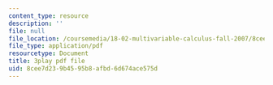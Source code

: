 ```yaml
---
content_type: resource
description: ''
file: null
file_location: /coursemedia/18-02-multivariable-calculus-fall-2007/8cee7d239b4595b8afbd6d674ace575d_bHdzkFrgRcA.pdf
file_type: application/pdf
resourcetype: Document
title: 3play pdf file
uid: 8cee7d23-9b45-95b8-afbd-6d674ace575d
---
```

